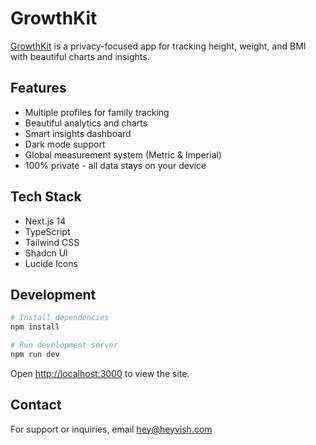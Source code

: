 # GrowthKit

[GrowthKit](https://growthkitapp.com) is a privacy-focused app for tracking height, weight, and BMI with beautiful charts and insights.

## Features

- Multiple profiles for family tracking
- Beautiful analytics and charts
- Smart insights dashboard
- Dark mode support
- Global measurement system (Metric & Imperial)
- 100% private - all data stays on your device

## Tech Stack

- Next.js 14
- TypeScript
- Tailwind CSS
- Shadcn UI
- Lucide Icons

## Development

```bash
# Install dependencies
npm install

# Run development server
npm run dev
```

Open [http://localhost:3000](http://localhost:3000) to view the site.

## Contact

For support or inquiries, email [hey@heyvish.com](mailto:hey@heyvish.com)
